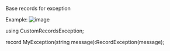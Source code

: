 Base records for  exception

Example:
![image](https://user-images.githubusercontent.com/61237140/200386830-cef3eed2-e7db-4718-b278-b32f79384137.png)

using CustomRecordsException;

record MyException(string message):RecordException(message);


